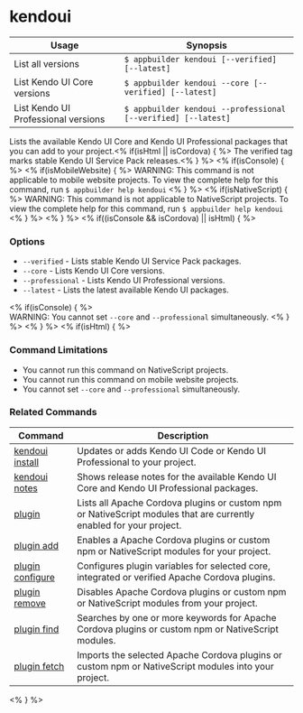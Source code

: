 kendoui
==========

Usage | Synopsis
------|-------
List all versions | `$ appbuilder kendoui [--verified] [--latest]`
List Kendo UI Core versions | `$ appbuilder kendoui --core [--verified] [--latest]`
List Kendo UI Professional versions | `$ appbuilder kendoui --professional [--verified] [--latest]`

Lists the available Kendo UI Core and Kendo UI Professional packages that you can add to your project.<% if(isHtml || isCordova) { %> The verified tag marks stable Kendo UI Service Pack releases.<% } %> 
<% if(isConsole) { %>
<% if(isMobileWebsite) { %>
WARNING: This command is not applicable to mobile website projects. To view the complete help for this command, run `$ appbuilder help kendoui`
<% } %>
<% if(isNativeScript) { %>
WARNING: This command is not applicable to NativeScript projects. To view the complete help for this command, run `$ appbuilder help kendoui`
<% } %>
<% } %>
<% if((isConsole && isCordova) || isHtml) { %>  
### Options
* `--verified` - Lists stable Kendo UI Service Pack packages.
* `--core` - Lists Kendo UI Core versions.
* `--professional` - Lists Kendo UI Professional versions.
* `--latest` - Lists the latest available Kendo UI packages.

<% if(isConsole) { %>  
WARNING: You cannot set `--core` and `--professional` simultaneously.
<% } %>
<% } %>
<% if(isHtml) { %> 
### Command Limitations

* You cannot run this command on NativeScript projects.
* You cannot run this command on mobile website projects.
* You cannot set `--core` and `--professional` simultaneously.

### Related Commands

Command | Description
----------|----------
[kendoui install](kendoui-install.html) | Updates or adds Kendo UI Code or Kendo UI Professional to your project.
[kendoui notes](kendoui-notes.html) | Shows release notes for the available Kendo UI Core and Kendo UI Professional packages.
[plugin](plugin.html) | Lists all Apache Cordova plugins or custom npm or NativeScript modules that are currently enabled for your project.
[plugin add](plugin-add.html) | Enables a Apache Cordova plugins or custom npm or NativeScript modules for your project.
[plugin configure](plugin-configure.html) | Configures plugin variables for selected core, integrated or verified Apache Cordova plugins.
[plugin remove](plugin-remove.html) | Disables Apache Cordova plugins or custom npm or NativeScript modules from your project.
[plugin find](plugin-find.html) | Searches by one or more keywords for Apache Cordova plugins or custom npm or NativeScript modules.
[plugin fetch](plugin-fetch.html) | Imports the selected Apache Cordova plugins or custom npm or NativeScript modules into your project.
<% } %>
